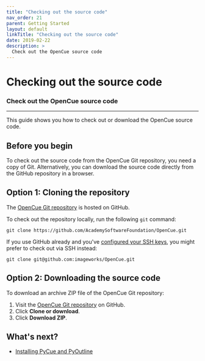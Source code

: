 ```yaml
---
title: "Checking out the source code"
nav_order: 21
parent: Getting Started
layout: default
linkTitle: "Checking out the source code"
date: 2019-02-22
description: >
  Check out the OpenCue source code
---
```


# Checking out the source code

### Check out the OpenCue source code

---

This guide shows you how to check out or download the OpenCue source code.

## Before you begin

To check out the source code from the OpenCue Git repository, you need a copy of
Git. Alternatively, you can download the source code directly from the GitHub
repository in a browser.

## Option 1: Cloning the repository

The [OpenCue Git repository](https://github.com/AcademySoftwareFoundation/OpenCue) is hosted on
GitHub.

To check out the repository locally, run the following `git` command:

```shell
git clone https://github.com/AcademySoftwareFoundation/OpenCue.git
```

If you use GitHub already and you've
[configured your SSH keys](https://help.github.com/articles/adding-a-new-ssh-key-to-your-github-account/),
you might prefer to check out via SSH instead:

```shell
git clone git@github.com:imageworks/OpenCue.git
```

## Option 2: Downloading the source code

To download an archive ZIP file of the OpenCue Git repository:

1.  Visit the [OpenCue Git repository](https://github.com/AcademySoftwareFoundation/OpenCue) on
    GitHub.
1.  Click **Clone or download**.
1.  Click **Download ZIP**.

## What's next?

*   [Installing PyCue and PyOutline](/docs/getting-started/installing-pycue-and-pyoutline)
